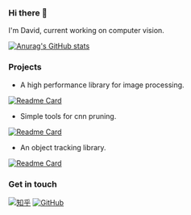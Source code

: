 ### Hi there 👋

I'm David, current working on computer vision.

[![Anurag's GitHub stats](https://github-readme-stats.vercel.app/api?username=dasudarunner&show_icons=true&theme=dark&hide=contribs)](https://github.com/anuraghazra/github-readme-stats)

### Projects
- A high performance library for image processing.

[![Readme Card](https://github-readme-stats.vercel.app/api/pin/?username=dasudarunner&repo=DeltaCV&show_owner=true)](https://github.com/DasudaRunner/DeltaCV)

- Simple tools for cnn pruning.

[![Readme Card](https://github-readme-stats.vercel.app/api/pin/?username=dasudarunner&repo=SimplePruning&show_owner=true)](https://github.com/DasudaRunner/SimplePruning)

- An object tracking library.

[![Readme Card](https://github-readme-stats.vercel.app/api/pin/?username=dasudarunner&repo=Object-Tracking&show_owner=true)](https://github.com/DasudaRunner/Object-Tracking)

### Get in touch

[![知乎](https://img.shields.io/badge/知乎-white?logo=zhihu)](https://www.zhihu.com/people/dasuda)
[![GitHub](https://img.shields.io/badge/GitHub-grey?logo=github)](https://github.com/DasudaRunner)
